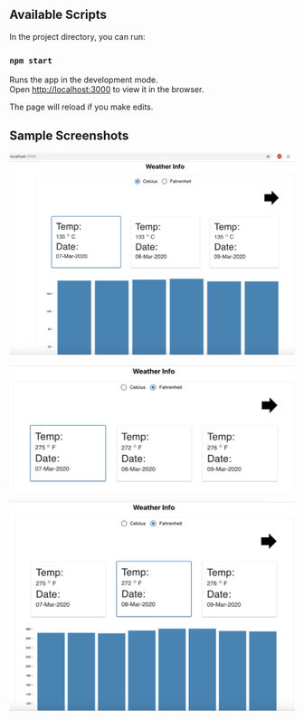 ## Available Scripts

In the project directory, you can run:

### `npm start`

Runs the app in the development mode.<br />
Open [http://localhost:3000](http://localhost:3000) to view it in the browser.

The page will reload if you make edits.<br />

## Sample Screenshots

![alt text](LandingWeatherPage.png)

![alt text](cardSelection.png)

![alt text](barchart.png)
